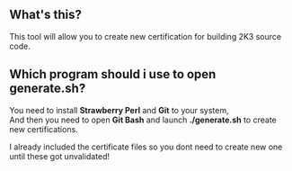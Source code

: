 ## What's this?
This tool will allow you to create new certification for building 2K3 source code.

## Which program should i use to open generate.sh?
You need to install **Strawberry Perl** and **Git** to your system,<br>
And then you need to open **Git Bash** and launch **./generate.sh** to create new certifications.


I already included the certificate files so you dont need to create new one until these got unvalidated!
